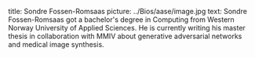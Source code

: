 title: Sondre Fossen-Romsaas picture: ../Bios/aase/image.jpg text: Sondre Fossen-Romsaas got a bachelor's degree in Computing from Western Norway University of Applied Sciences. He is currently writing his master thesis in collaboration with MMIV about generative adversarial networks and medical image synthesis. 
